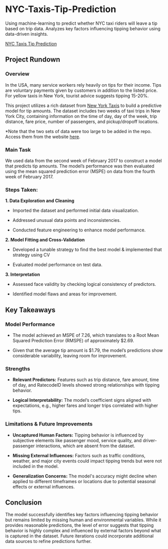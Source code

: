 # NYC-Taxis-Tip-Prediction
Using machine-learning to predict whether NYC taxi riders will leave a tip based on trip data. Analyzes key factors influencing tipping behavior using data-driven insights.

[NYC Taxis Tip Prediction](https://jchu630.github.io/NYC-Taxis-Tip-Prediction/)

## Project Rundown

### Overview

In the USA, many service workers rely heavily on tips for their income. Tips are voluntary payments given by customers in addition to the listed price. For yellow taxis in New York, tourist advice suggests tipping 15-20%.

This project utilizes a rich dataset from [New York Taxis](https://www.nyc.gov/site/tlc/about/tlc-trip-record-data.page) to build a predictive model for tip amounts. The dataset includes two weeks of taxi trips in New York City, containing information on the time of day, day of the week, trip distance, fare price, number of passengers, and pickup/dropoff locations.

*Note that the two sets of data were too large to be added in the repo. Access them from the website [here](https://www.nyc.gov/site/tlc/about/tlc-trip-record-data.page). 

### Main Task

We used data from the second week of February 2017 to construct a model that predicts tip amounts. The model’s performance was then evaluated using the mean squared prediction error (MSPE) on data from the fourth week of February 2017.

### Steps Taken:

**1. Data Exploration and Cleaning**

- Imported the dataset and performed initial data visualization.

- Addressed unusual data points and inconsistencies.

- Conducted feature engineering to enhance model performance.

**2. Model Fitting and Cross-Validation**

- Developed a tunable strategy to find the best model & implemented that strategy using CV

- Evaluated model performance on test data.

**3. Interpretation**

- Assessed face validity by checking logical consistency of predictors.

- Identified model flaws and areas for improvement.

## Key Takeaways

### Model Performance

- The model achieved an MSPE of 7.26, which translates to a Root Mean Squared Prediction Error (RMSPE) of approximately $2.69.

- Given that the average tip amount is $1.79, the model’s predictions show considerable variability, leaving room for improvement.

### Strengths

- **Relevant Predictors:** Features such as trip distance, fare amount, time of day, and RatecodeID levels showed strong relationships with tipping behavior.

- **Logical Interpretability:** The model’s coefficient signs aligned with expectations, e.g., higher fares and longer trips correlated with higher tips.

### Limitations & Future Improvements

- **Uncaptured Human Factors:** Tipping behavior is influenced by subjective elements like passenger mood, service quality, and driver-passenger interactions, which are absent from the dataset.

- **Missing External Influences:** Factors such as traffic conditions, weather, and major city events could impact tipping trends but were not included in the model.

- **Generalization Concerns:** The model's accuracy might decline when applied to different timeframes or locations due to potential seasonal effects or external influences.

## Conclusion

The model successfully identifies key factors influencing tipping behavior but remains limited by missing human and environmental variables. While it provides reasonable predictions, the level of error suggests that tipping behavior is highly complex and influenced by external factors beyond what is captured in the dataset. Future iterations could incorporate additional data sources to refine predictions further.
